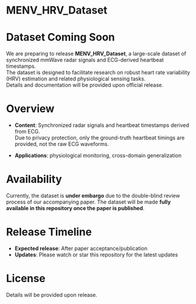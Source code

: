 # MENV_HRV_Dataset
# Dataset Coming Soon

We are preparing to release **MENV_HRV_Dataset**, a large-scale dataset of synchronized mmWave radar signals and ECG-derived heartbeat timestamps.  
The dataset is designed to facilitate research on robust heart rate variability (HRV) estimation and related physiological sensing tasks.  
Details and documentation will be provided upon official release.

# Overview

- **Content**: Synchronized radar signals and heartbeat timestamps derived from ECG.  
  Due to privacy protection, only the ground-truth heartbeat timings are provided, not the raw ECG waveforms.

- **Applications**: physiological monitoring, cross-domain generalization

# Availability

Currently, the dataset is **under embargo** due to the double-blind review process of our accompanying paper.
 The dataset will be made **fully available in this repository once the paper is published**.

# Release Timeline

- **Expected release**: After paper acceptance/publication
- **Updates**: Please watch or star this repository for the latest updates

# License

 Details will be provided upon release.

